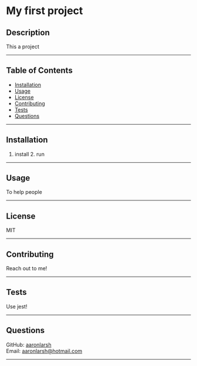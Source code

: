 
  # My first project

  ## Description
  
  This a project

  ---
  ## Table of Contents
  * [Installation](#Installation)
  * [Usage](#Usage)
  * [License](#License)
  * [Contributing](#Contributing)
  * [Tests](#Tests)
  * [Questions](#Questions)

  ---
  ## Installation
  1. install 2. run

  ---
  ## Usage
  To help people
    
  ---
  ## License
  MIT
    
  ---
  ## Contributing
  Reach out to me!
    
  ---
  ## Tests
  Use jest!
    
  ---
  ## Questions
  GitHub: [aaronlarsh](https://github.com/aaronlarsh)
  <br>
  Email: aaronlarsh@hotmail.com
    
  ---

